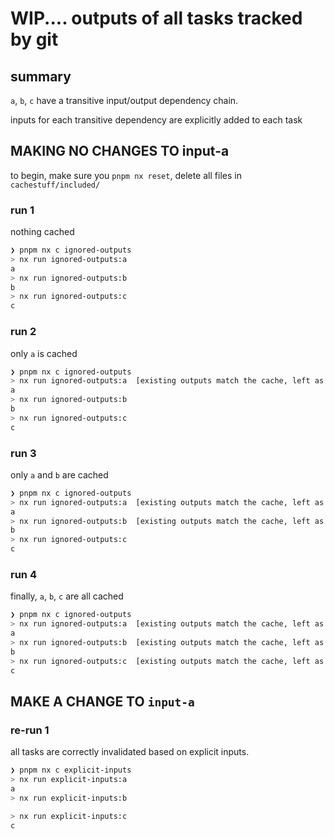 # WIP.... outputs of all tasks tracked by git

## summary

`a`, `b`, `c` have a transitive input/output dependency chain.

inputs for each transitive dependency are explicitly added to each task

## MAKING NO CHANGES TO input-a

to begin, make sure you `pnpm nx reset`, delete all files in `cachestuff/included/`

### run 1

nothing cached

```bash
❯ pnpm nx c ignored-outputs
> nx run ignored-outputs:a
a
> nx run ignored-outputs:b
b
> nx run ignored-outputs:c
c
```

### run 2

only `a` is cached

```bash
❯ pnpm nx c ignored-outputs
> nx run ignored-outputs:a  [existing outputs match the cache, left as is]
a
> nx run ignored-outputs:b
b
> nx run ignored-outputs:c
c
```

### run 3

only `a` and `b` are cached

```bash
❯ pnpm nx c ignored-outputs
> nx run ignored-outputs:a  [existing outputs match the cache, left as is]
a
> nx run ignored-outputs:b  [existing outputs match the cache, left as is]
b
> nx run ignored-outputs:c
c
```

### run 4

finally, `a`, `b`, `c` are all cached

```bash
❯ pnpm nx c ignored-outputs
> nx run ignored-outputs:a  [existing outputs match the cache, left as is]
a
> nx run ignored-outputs:b  [existing outputs match the cache, left as is]
b
> nx run ignored-outputs:c  [existing outputs match the cache, left as is]
c
```

## MAKE A CHANGE TO `input-a`

### re-run 1

all tasks are correctly invalidated based on explicit inputs.

```bash
❯ pnpm nx c explicit-inputs
> nx run explicit-inputs:a
a
> nx run explicit-inputs:b

> nx run explicit-inputs:c
c
```
